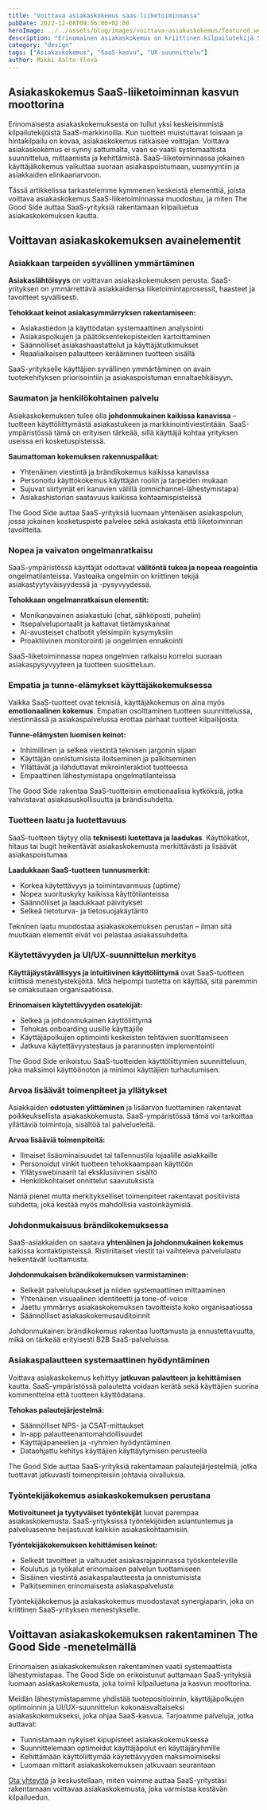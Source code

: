 ```yaml
---
title: "Voittava asiakaskokemus saas-liiketoiminnassa"
pubDate: 2022-12-08T09:56:00+02:00
heroImage: ../../assets/blog/images/voittava-asiakaskokemus/featured.webp
description: "Erinomainen asiakaskokemus on kriittinen kilpailutekijä SaaS-yrityksille. Artikkelissa käydään läpi 10 keskeistä elementtiä, joilla rakennetaan asiakaskokemusta, joka ei vain tyydytä odotuksia vaan sitouttaa, ilahduttaa ja johtaa kasvuun."
category: "design"
tags: ["Asiakaskokemus", "SaaS-kasvu", "UX-suunnittelu"]
author: Mikki Aalto-Ylevä
---
```


## Asiakaskokemus SaaS-liiketoiminnan kasvun moottorina

Erinomaisesta asiakaskokemuksesta on tullut yksi keskeisimmistä kilpailutekijöistä SaaS-markkinoilla. Kun tuotteet muistuttavat toisiaan ja hintakilpailu on kovaa, asiakaskokemus ratkaisee voittajan. Voittava asiakaskokemus ei synny sattumalta, vaan se vaatii systemaattista suunnittelua, mittaamista ja kehittämistä. SaaS-liiketoiminnassa jokainen käyttäjäkokemus vaikuttaa suoraan asiakaspoistumaan, uusmyyntiin ja asiakkaiden elinkaariarvoon.

Tässä artikkelissa tarkastelemme kymmenen keskeistä elementtiä, joista voittava asiakaskokemus SaaS-liiketoiminnassa muodostuu, ja miten The Good Side auttaa SaaS-yrityksiä rakentamaan kilpailuetua asiakaskokemuksen kautta.

## Voittavan asiakaskokemuksen avainelementit

### Asiakkaan tarpeiden syvällinen ymmärtäminen

**Asiakaslähtöisyys** on voittavan asiakaskokemuksen perusta. SaaS-yrityksen on ymmärrettävä asiakkaidensa liiketoimintaprosessit, haasteet ja tavoitteet syvällisesti.

**Tehokkaat keinot asiakasymmärryksen rakentamiseen:**

* Asiakastiedon ja käyttödatan systemaattinen analysointi
* Asiakaspolkujen ja päätöksentekopisteiden kartoittaminen
* Säännölliset asiakashaastattelut ja käyttäjätutkimukset
* Reaaliaikaisen palautteen kerääminen tuotteen sisällä

SaaS-yritykselle käyttäjien syvällinen ymmärtäminen on avain tuotekehityksen priorisointiin ja asiakaspoistuman ennaltaehkäisyyn.

### Saumaton ja henkilökohtainen palvelu

Asiakaskokemuksen tulee olla **johdonmukainen kaikissa kanavissa** – tuotteen käyttöliittymästä asiakastukeen ja markkinointiviestintään. SaaS-ympäristössä tämä on erityisen tärkeää, sillä käyttäjä kohtaa yrityksen useissa eri kosketuspisteissä.

**Saumattoman kokemuksen rakennuspalikat:**

* Yhtenäinen viestintä ja brändikokemus kaikissa kanavissa
* Personoitu käyttökokemus käyttäjän roolin ja tarpeiden mukaan
* Sujuvat siirtymät eri kanavien välillä (omnichannel-lähestymistapa)
* Asiakashistorian saatavuus kaikissa kohtaamispisteissä

The Good Side auttaa SaaS-yrityksiä luomaan yhtenäisen asiakaspolun, jossa jokainen kosketuspiste palvelee sekä asiakasta että liiketoiminnan tavoitteita.

### Nopea ja vaivaton ongelmanratkaisu

SaaS-ympäristössä käyttäjät odottavat **välitöntä tukea ja nopeaa reagointia** ongelmatilanteissa. Vasteaika ongelmiin on kriittinen tekijä asiakastyytyväisyydessä ja -pysyvyydessä.

**Tehokkaan ongelmanratkaisun elementit:**

* Monikanavainen asiakastuki (chat, sähköposti, puhelin)
* Itsepalveluportaalit ja kattavat tietämyskannat
* AI-avusteiset chatbotit yleisimpiin kysymyksiin
* Proaktiivinen monitorointi ja ongelmien ennakointi

SaaS-liiketoiminnassa nopea ongelmien ratkaisu korreloi suoraan asiakaspysyvyyteen ja tuotteen suositteluun.

### Empatia ja tunne-elämykset käyttäjäkokemuksessa

Vaikka SaaS-tuotteet ovat teknisiä, käyttäjäkokemus on aina myös **emotionaalinen kokemus**. Empatian osoittaminen tuotteen suunnittelussa, viestinnässä ja asiakaspalvelussa erottaa parhaat tuotteet kilpailijoista.

**Tunne-elämysten luomisen keinot:**

* Inhimillinen ja selkeä viestintä teknisen jargonin sijaan
* Käyttäjän onnistumisista iloitseminen ja palkitseminen
* Yllättävät ja ilahduttavat mikrointeraktiot tuotteessa
* Empaattinen lähestymistapa ongelmatilanteissa

The Good Side rakentaa SaaS-tuotteisiin emotionaalisia kytköksiä, jotka vahvistavat asiakasuskollisuutta ja brändisuhdetta.

### Tuotteen laatu ja luotettavuus

SaaS-tuotteen täytyy olla **teknisesti luotettava ja laadukas**. Käyttökatkot, hitaus tai bugit heikentävät asiakaskokemusta merkittävästi ja lisäävät asiakaspoistumaa.

**Laadukkaan SaaS-tuotteen tunnusmerkit:**

* Korkea käytettävyys ja toimintavarmuus (uptime)
* Nopea suorituskyky kaikissa käyttötilanteissa
* Säännölliset ja laadukkaat päivitykset
* Selkeä tietoturva- ja tietosuojakäytäntö

Tekninen laatu muodostaa asiakaskokemuksen perustan – ilman sitä muutkaan elementit eivät voi pelastaa asiakassuhdetta.

### Käytettävyyden ja UI/UX-suunnittelun merkitys

**Käyttäjäystävällisyys ja intuitiivinen käyttöliittymä** ovat SaaS-tuotteen kriittisiä menestystekijöitä. Mitä helpompi tuotetta on käyttää, sitä paremmin se omaksutaan organisaatiossa.

**Erinomaisen käytettävyyden osatekijät:**

* Selkeä ja johdonmukainen käyttöliittymä
* Tehokas onboarding uusille käyttäjille
* Käyttäjäpolkujen optimointi keskeisten tehtävien suorittamiseen
* Jatkuva käytettävyystestaus ja parannusten implementointi

The Good Side erikoistuu SaaS-tuotteiden käyttöliittymien suunnitteluun, joka maksimoi käyttöönoton ja minimoi käyttäjien turhautumisen.

### Arvoa lisäävät toimenpiteet ja yllätykset

Asiakkaiden **odotusten ylittäminen** ja lisäarvon tuottaminen rakentavat poikkeuksellista asiakaskokemusta. SaaS-ympäristössä tämä voi tarkoittaa yllättäviä toimintoja, sisältöä tai palvelueleitä.

**Arvoa lisääviä toimenpiteitä:**

* Ilmaiset lisäominaisuudet tai tallennustila lojaalille asiakkaille
* Personoidut vinkit tuotteen tehokkaampaan käyttöön
* Yllätyswebinaarit tai eksklusiivinen sisältö
* Henkilökohtaiset onnittelut saavutuksista

Nämä pienet mutta merkitykselliset toimenpiteet rakentavat positiivista suhdetta, joka kestää myös mahdollisia vastoinkäymisiä.

### Johdonmukaisuus brändikokemuksessa

SaaS-asiakkaiden on saatava **yhtenäinen ja johdonmukainen kokemus** kaikissa kontaktipisteissä. Ristiriitaiset viestit tai vaihteleva palvelulaatu heikentävät luottamusta.

**Johdonmukaisen brändikokemuksen varmistaminen:**

* Selkeät palvelulupaukset ja niiden systemaattinen mittaaminen
* Yhtenäinen visuaalinen identiteetti ja tone-of-voice
* Jaettu ymmärrys asiakaskokemuksen tavoitteista koko organisaatiossa
* Säännölliset asiakaskokemusauditoinnit

Johdonmukainen brändikokemus rakentaa luottamusta ja ennustettavuutta, mikä on tärkeää erityisesti B2B SaaS-palveluissa.

### Asiakaspalautteen systemaattinen hyödyntäminen

Voittava asiakaskokemus kehittyy **jatkuvan palautteen ja kehittämisen** kautta. SaaS-ympäristössä palautetta voidaan kerätä sekä käyttäjien suorina kommentteina että tuotteen käyttödatana.

**Tehokas palautejärjestelmä:**

* Säännölliset NPS- ja CSAT-mittaukset
* In-app palautteenantomahdollisuudet
* Käyttäjäpaneelien ja -ryhmien hyödyntäminen
* Dataohjattu kehitys käyttäjien käyttäytymisen perusteella

The Good Side auttaa SaaS-yrityksiä rakentamaan palautejärjestelmiä, jotka tuottavat jatkuvasti toimenpiteisiin johtavia oivalluksia.

### Työntekijäkokemus asiakaskokemuksen perustana

**Motivoituneet ja tyytyväiset työntekijät** luovat parempaa asiakaskokemusta. SaaS-yrityksissä työntekijöiden asiantuntemus ja palveluasenne heijastuvat kaikkiin asiakaskohtaamisiin.

**Työntekijäkokemuksen kehittämisen keinot:**

* Selkeät tavoitteet ja valtuudet asiakasrajapinnassa työskenteleville
* Koulutus ja työkalut erinomaisen palvelun tuottamiseen
* Sisäinen viestintä asiakaspalautteesta ja onnistumisista
* Palkitseminen erinomaisesta asiakaspalvelusta

Työntekijäkokemus ja asiakaskokemus muodostavat synergiaparin, joka on kriittinen SaaS-yrityksen menestykselle.

## Voittavan asiakaskokemuksen rakentaminen The Good Side -menetelmällä

Erinomaisen asiakaskokemuksen rakentaminen vaatii systemaattista lähestymistapaa. The Good Side on erikoistunut auttamaan SaaS-yrityksiä luomaan asiakaskokemusta, joka toimii kilpailuetuna ja kasvun moottorina.

Meidän lähestymistapamme yhdistää tuotepositioinnin, käyttäjäpolkujen optimoinnin ja UI/UX-suunnittelun kokonaisvaltaiseksi asiakaskokemukseksi, joka ohjaa SaaS-kasvua. Tarjoamme palveluja, jotka auttavat:

* Tunnistamaan nykyiset kipupisteet asiakaskokemuksessa
* Suunnittelemaan optimoidut käyttäjäpolut eri käyttäjäryhmille
* Kehittämään käyttöliittymää käytettävyyden maksimoimiseksi
* Luomaan mittarit asiakaskokemuksen jatkuvaan seurantaan

[Ota yhteyttä](/contact) ja keskustellaan, miten voimme auttaa SaaS-yritystäsi rakentamaan voittavaa asiakaskokemusta, joka varmistaa kestävän kilpailuedun.